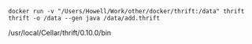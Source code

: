 ```
docker run -v "/Users/Howell/Work/other/docker/thrift:/data" thrift thrift -o /data --gen java /data/add.thrift
```

/usr/local/Cellar/thrift/0.10.0/bin